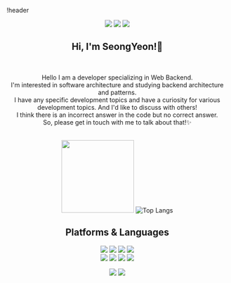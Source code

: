 !header
<div align=center> 

  <a href="mailto:ahr03003@gmail.com" target="_blank"><img src="https://img.shields.io/badge/ahr03003@gmail.com-EA4335?style=flat-square&logo=Gmail&logoColor=white"/></a>
  <a href="https://www.linkedin.com/in/%EC%84%B1%EC%97%B0-%EA%B9%80-60a09a22a///" target="_blank"><img src="https://img.shields.io/badge/KEEMSY-0A66C2?style=flat-square&logo=Linkedin&logoColor=white"/></a>
  <a href="https://hits.seeyoufarm.com"><img src="https://hits.seeyoufarm.com/api/count/incr/badge.svg?url=https%3A%2F%2Fgithub.com%2FKEEMSY%2FKEEMSY&count_bg=%2379C83D&title_bg=%23555555&icon=&icon_color=%23E7E7E7&title=hits&edge_flat=false"/></a>                 
  
</p>
<h2>
  Hi, I'm SeongYeon!👋
</h2>

<br>

<p>
  Hello I am a developer specializing in Web Backend.<br>
  I'm  interested in software architecture and studying backend architecture and patterns. <br>
  I have any specific development topics and have a curiosity for various development topics. And I'd like to discuss with others!<br>
  I think there is an incorrect answer in the code but no correct answer. <br>
  So, please get in touch with me to talk about that!✨ <br>
  <br>
</p>

   <img height="165em" src="https://github-readme-stats.vercel.app/api?username=KEEMSY&show_icons=true&hide_border=true&&count_private=true&include_all_commits=true" /> ![Top Langs](https://github-readme-stats.vercel.app/api/top-langs/?username=KEEMSY&layout=compact&hide_border=true&theme=white)
 

  
  

## Platforms & Languages
<p>
  <img src="https://img.shields.io/badge/html5-E34F26?style=for-the-badge&logo=html5&logoColor=white"> 
  <img src="https://img.shields.io/badge/css-1572B6?style=for-the-badge&logo=css3&logoColor=white"> 
  <img src="https://img.shields.io/badge/javascript-F7DF1E?style=for-the-badge&logo=javascript&logoColor=black"> 
  <img src="https://img.shields.io/badge/jquery-0769AD?style=for-the-badge&logo=jquery&logoColor=white">
  <br>
    <img src="https://img.shields.io/badge/python-3776AB?style=for-the-badge&logo=python&logoColor=white"> 
    <img src="https://img.shields.io/badge/django-092E20?style=for-the-badge&logo=django&logoColor=white">
    <img src="https://img.shields.io/badge/docker-3776AB?style=for-the-badge&logo=docker&logoColor=white">
    <img src="https://img.shields.io/badge/mysql-3776AB?style=for-the-badge&logo=mysql&logoColor=white">
  <br>
</p>

<p>
  <img src="https://img.shields.io/badge/github-181717?style=for-the-badge&logo=github&logoColor=white">
  <img src="https://img.shields.io/badge/git-F05032?style=for-the-badge&logo=git&logoColor=white">
</p>

                     
</div>
</div>
